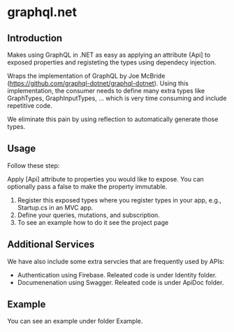 # graphql.net

## Introduction

Makes using GraphQL in .NET as easy as applying an attribute {Api] to exposed properties and registeting the types using dependecy injection.

Wraps the implementation of GraphQL by Joe McBride (https://github.com/graphql-dotnet/graphql-dotnet). Using this implementation, the consumer needs to define many extra types like GraphTypes, GraphInputTypes, ... which is very time consuming and include repetitive code.

We eliminate this pain by using reflection to automatically generate those types.

## Usage
Follow these step:

Apply [Api] attribute to properties you would like to expose. You can optionally pass a false to make the property immutable.
1. Register this exposed types where you register types in your app, e.g., Startup.cs in an MVC app.
2. Define your queries, mutations, and subscription.
3. To see an example how to do it see the project page

## Additional Services
We have also include some extra servcies that are frequently used by APIs: 
- Authentication using Firebase. Releated code is under Identity folder.
- Documenenation using Swagger. Releated code is under ApiDoc folder.

## Example
You can see an example under folder Example.

